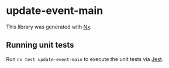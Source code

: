 # update-event-main

This library was generated with [Nx](https://nx.dev).

## Running unit tests

Run `nx test update-event-main` to execute the unit tests via [Jest](https://jestjs.io).
